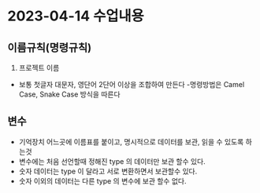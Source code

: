 # 2023-04-14 수업내용

## 이름규칙(명령규칙)
1. 프로젝트 이름
- 보통 첫글자 대문자, 영단어 2단어 이상을 조합하여 만든다
-명령방법은 Camel Case, Snake Case 방식을 따른다

## 변수
- 기억장치 어느곳에 이름표를 붙이고, 명시적으로 데이터를 보관, 읽을 수 있도록 하는것
- 변수에는 처음 선언할때 정해진 type 의 데이터만 보관 할수 있다.
- 숫자 데이터는 type 이 달라고 서로 변환하면서 보관할수 있다.
- 숫자 이외의 데이터는 다른 type 의 변수에 보관 할수 없다.

